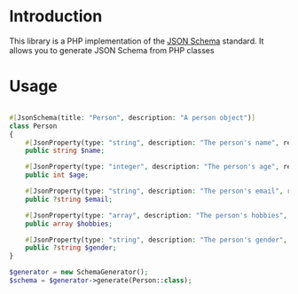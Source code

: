 # Introduction

This library is a PHP implementation of the [JSON Schema](https://json-schema.org/) standard. It allows you to generate
JSON Schema from PHP classes

# Usage

```php

#[JsonSchema(title: "Person", description: "A person object")]
class Person
{
    #[JsonProperty(type: "string", description: "The person's name", required: true, minLength: 1, maxLength: 100)]
    public string $name;

    #[JsonProperty(type: "integer", description: "The person's age", required: true, minimum: 0, maximum: 120)]
    public int $age;

    #[JsonProperty(type: "string", description: "The person's email", required: false, format: "email")]
    public ?string $email;

    #[JsonProperty(type: "array", description: "The person's hobbies", required: false, minItems: 1, maxItems: 10)]
    public array $hobbies;

    #[JsonProperty(type: "string", description: "The person's gender", required: false, enum: ["male", "female", "other"])]
    public ?string $gender;
}

$generator = new SchemaGenerator();
$schema = $generator->generate(Person::class);
```
